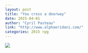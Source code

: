 ```yaml
---
layout: post
title: "You cross a doorway"
date: 2015-04-01
author: "Cyril Pasteau"
link: "http://www.alphaeridani.com/"
categories: 2015 rpg
---
```

![]({{site.url}}/2015images/Youcrossadoorway.jpg)
